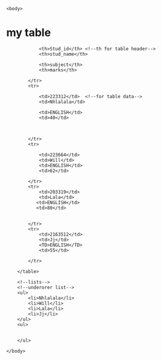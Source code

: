 <!DOCTYPE html>
<html> 
    <head>  <meta charset="UTF-8">
          <title> table</title></head>
  
    <body>
<h1> my table</h1>
<table style="width:100%"><!--for spacing -->
            <tr> <!--tr for table row-->
               
                <th>Stud_id</th> <!--th for table header-->
                <th>stud_name</th>
                
                <th>subject</th>
                <th>marks</th>
            
            </tr>
            <tr>
                
                <td>223312</td>  <!--for table data-->
                <td>Nhlalala</td> 
                
                <td>ENGLISH</td>
                <td>40</td>
                
               
                  
            </tr>
            <tr>
                
                <td>223664</td> 
                <td>Will</td>
                <td>ENGLISH</td>  
                <td>62</td>
               
            </tr>
            <tr>
                <td>203319</td> 
                <td>Lala</td>
               <td>ENGLISH</td>
               <td>80</td>
              
               
            </tr>
            <tr>
                <td>2163512</td>
                <td>Jj</td> 
                <TD>ENGLISH</TD>  
                <td>55</td>
                
            </tr>
    
        </table>

        <!--lists-->
        <!--underorer list-->
        <ul>
            <li>Nhlalala</li>
            <li>Will</li>
            <li>Lala</li>
            <li>Jj</li>
        </ul>
        <ul>

            
        </ul>

    </body>
</html>

